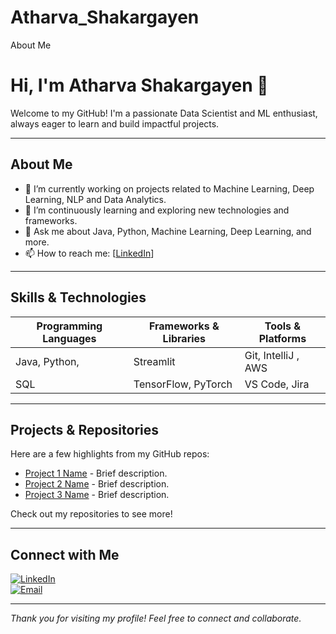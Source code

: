 # Atharva_Shakargayen
About Me
# Hi, I'm Atharva Shakargayen 👋

Welcome to my GitHub! I'm a passionate Data Scientist and ML enthusiast, always eager to learn and build impactful projects.

---

## About Me

- 🔭 I’m currently working on projects related to Machine Learning, Deep Learning, NLP and Data Analytics.
- 🌱 I’m continuously learning and exploring new technologies and frameworks.
- 💬 Ask me about Java, Python, Machine Learning, Deep Learning, and more.
- 📫 How to reach me: [[LinkedIn](https://www.linkedin.com/in/atharvashakargayen/)]

---

## Skills & Technologies

| Programming Languages | Frameworks & Libraries     | Tools & Platforms          |
|-----------------------|---------------------------|-----------------------------|
| Java, Python,      | Streamlit                    | Git, IntelliJ  , AWS        |
| SQL                | TensorFlow, PyTorch          |   VS Code, Jira              |

---

## Projects & Repositories

Here are a few highlights from my GitHub repos:

- [Project 1 Name](link) - Brief description.
- [Project 2 Name](link) - Brief description.
- [Project 3 Name](link) - Brief description.

Check out my repositories to see more!

---

## Connect with Me

[![LinkedIn](https://img.shields.io/badge/LinkedIn-Atharva-blue?logo=linkedin&style=for-the-badge)](https://linkedin.com/in/atharvashakargayen)  
[![Email](https://img.shields.io/badge/Email-blue?style=for-the-badge&logo=gmail)](mailto:atharvashakargayen@gmail.com) 

---

*Thank you for visiting my profile! Feel free to connect and collaborate.*  

